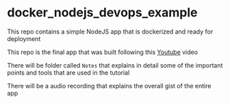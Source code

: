 # docker_nodejs_devops_example

This repo contains a simple NodeJS app that is dockerized and ready for deployment

This repo is the final app that was built following this [Youtube](https://www.youtube.com/watch?v=9zUHg7xjIqQ) video

There will be folder called `Notes` that explains in detail some of the important points and tools that are used in the tutorial

There will be a audio recording that explains the overall gist of the entire app
